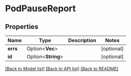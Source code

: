 # PodPauseReport

## Properties

Name | Type | Description | Notes
------------ | ------------- | ------------- | -------------
**errs** | Option<**Vec<String>**> |  | [optional]
**id** | Option<**String**> |  | [optional]

[[Back to Model list]](../README.md#documentation-for-models) [[Back to API list]](../README.md#documentation-for-api-endpoints) [[Back to README]](../README.md)


